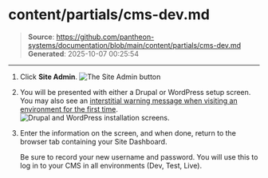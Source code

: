 # content/partials/cms-dev.md

> **Source**: https://github.com/pantheon-systems/documentation/blob/main/content/partials/cms-dev.md
> **Generated**: 2025-10-07 00:25:54

---

1. Click **Site Admin**.
   ![The Site Admin button](../../images/create-site-site-admin.png)

1. You will be presented with either a Drupal or WordPress setup screen. You may also see an [interstitial warning message when visiting an environment for the first time](/guides/account-mgmt/plans/site-plans#interstitial-warning-pages).
   ![Drupal and WordPress installation screens.](../../images/create-site-cms-both.png)

1. Enter the information on the screen, and when done, return to the browser tab containing your Site Dashboard.

   <Alert title="Note" type="info">

   Be sure to record your new username and password.  You will use this to log in to your CMS in all environments (Dev, Test, Live).

   </Alert>
